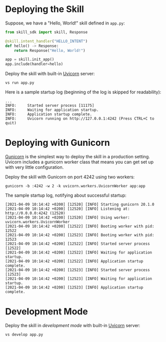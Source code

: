 # Deploying the Skill

Suppose, we have a "Hello, World!" skill defined in `app.py`:

```python
from skill_sdk import skill, Response

@skill.intent_handler("HELLO_INTENT")
def hello() -> Response:
    return Response("Hello, World!")

app = skill.init_app()
app.include(handler=hello)
```

Deploy the skill with built-in [Uvicorn](https://www.uvicorn.org/) server:

`vs run app.py`

Here is a sample startup log (beginning of the log is skipped for readability):
```log
...
INFO:     Started server process [11175]
INFO:     Waiting for application startup.
INFO:     Application startup complete.
INFO:     Uvicorn running on http://127.0.0.1:4242 (Press CTRL+C to quit)
```

# Deploying with Gunicorn

[Gunicorn](https://gunicorn.org/) is the simplest way to deploy the skill in a production setting. 
Uvicorn includes a gunicorn worker class that means you can get set up with very little configuration.

Deploy the skill with Gunicorn on port 4242 using two workers:

`gunicorn -b :4242 -w 2 -k uvicorn.workers.UvicornWorker app:app`

The sample startup log, notifying about successful startup:

```
[2021-04-09 10:14:42 +0200] [12520] [INFO] Starting gunicorn 20.1.0
[2021-04-09 10:14:42 +0200] [12520] [INFO] Listening at: http://0.0.0.0:4242 (12520)
[2021-04-09 10:14:42 +0200] [12520] [INFO] Using worker: uvicorn.workers.UvicornWorker
[2021-04-09 10:14:42 +0200] [12522] [INFO] Booting worker with pid: 12522
[2021-04-09 10:14:42 +0200] [12523] [INFO] Booting worker with pid: 12523
[2021-04-09 10:14:42 +0200] [12522] [INFO] Started server process [12522]
[2021-04-09 10:14:42 +0200] [12522] [INFO] Waiting for application startup.
[2021-04-09 10:14:42 +0200] [12522] [INFO] Application startup complete.
[2021-04-09 10:14:42 +0200] [12523] [INFO] Started server process [12523]
[2021-04-09 10:14:42 +0200] [12523] [INFO] Waiting for application startup.
[2021-04-09 10:14:42 +0200] [12523] [INFO] Application startup complete.
```

# Development Mode

Deploy the skill in _development mode_ with built-in [Uvicorn](https://www.uvicorn.org/) server:

`vs develop app.py`
